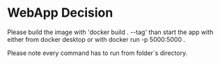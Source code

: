 # WebApp Decision

Please build the image with 'docker build . --tag<yourapptag>' than start the app with either from docker desktop or with docker run -p 5000:5000 <yourapptag> .

Please note every command has to run from folder`s directory.
